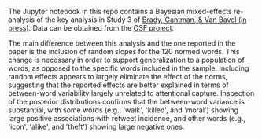 The Jupyter notebook in this repo contains a Bayesian mixed-effects re-analysis of the key analysis in Study 3 of [Brady, Gantman, & Van Bavel (in press)](https://psyarxiv.com/zgd29). Data can be obtained from the [OSF project](https://osf.io/z6evq/).

The main difference between this analysis and the one reported in the paper is the inclusion of random slopes for the 120 normed words. This change is necessary in order to support generalization to a population of words, as opposed to the specific words included in the sample. Including random effects appears to largely eliminate the effect of the norms, suggesting that the reported effects are better explained in terms of between-word variability largely unrelated to attentional capture. Inspection of the posterior distributions confirms that the between-word variance is substantial, with some words (e.g., 'walk', 'killed', and 'moral') showing large positive associations with retweet incidence, and other words (e.g., 'icon', 'alike', and 'theft') showing large negative ones.